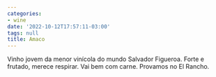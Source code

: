 ```yaml
---
categories:
- wine
date: '2022-10-12T17:57:11-03:00'
tags: null
title: Amaco
---
```


Vinho jovem da menor vinícola do mundo Salvador Figueroa. Forte e frutado, merece respirar. Vai bem com carne. Provamos no El Rancho.
